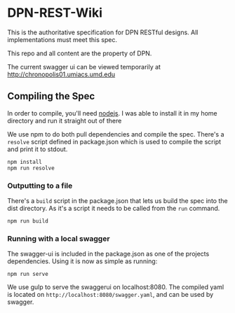 # DPN-REST-Wiki

This is the authoritative specification for DPN RESTful designs.  All implementations must meet this spec.

This repo and all content are the property of DPN.

The current swagger ui can be viewed temporarily at http://chronopolis01.umiacs.umd.edu

## Compiling the Spec

In order to compile, you'll need [nodejs](https://nodejs.org/en/). I was able to install 
it in my home directory and run it straight out of there

We use npm to do both pull dependencies and compile the spec. There's a `resolve` script defined
in package.json which is used to compile the script and print it to stdout.
```
npm install
npm run resolve
```

### Outputting to a file

There's a `build` script in the package.json that lets us build the spec into the dist
directory. As it's a script it needs to be called from the `run` command.

```
npm run build
```

### Running with a local swagger

The swagger-ui is included in the package.json as one of the projects dependencies.
Using it is now as simple as running:
```
npm run serve
```

We use gulp to serve the swaggerui on localhost:8080. The compiled yaml is located 
on `http://localhost:8080/swagger.yaml`, and can be used by swagger.

